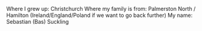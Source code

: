 Where I grew up: Christchurch
Where my family is from: Palmerston North / Hamilton (Ireland/England/Poland if we want to go back further)
My name: Sebastian (Bas) Suckling